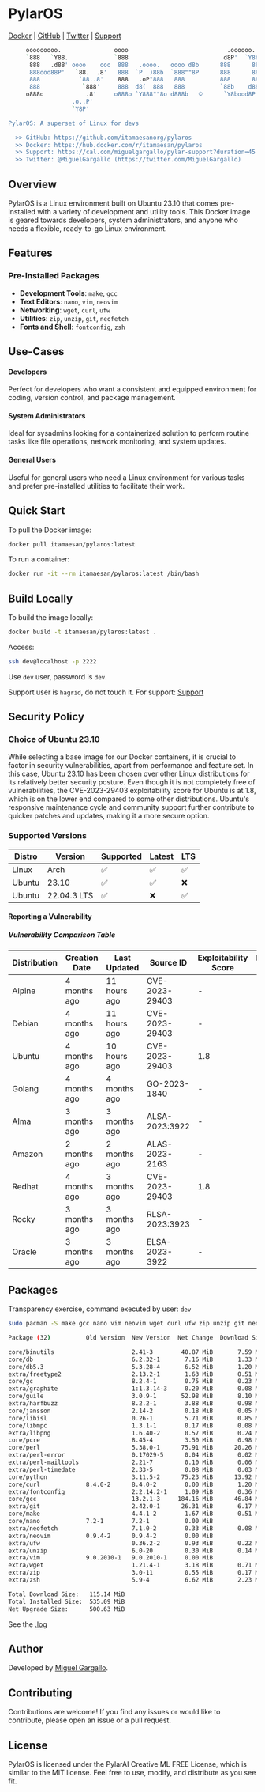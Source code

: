 # PylarOS

[Docker](https://hub.docker.com/repository/docker/itamaesan/pylaros/general) | [GitHub](https://github.com/itamaesanorg/pylaros) | [Twitter](https://twitter.com/MiguelGargallo) | [Support](https://cal.com/miguelgargallo/pylar-support?duration=45)

```bash
     ooooooooo.               oooo                            .oooooo.    .oooooo..o
     `888   `Y88.             `888                           d8P'  `Y8b  d8P'    `Y8
      888   .d88' oooo    ooo  888   .oooo.   oooo d8b      888      888 Y88bo.
      888ooo88P'   `88.  .8'   888  `P  )88b  `888""8P      888      888  `"Y8888o.
      888           `88..8'    888   .oP"888   888          888      888      `"Y88b
      888            `888'     888  d8(  888   888          `88b    d88' oo     .d8P
     o888o            .8'     o888o `Y888""8o d888b   ©      `Y8bood8P'  8""88888P'
                  .o..P'
                  `Y8P'

PylarOS: A superset of Linux for devs

  >> GitHub: https://github.com/itamaesanorg/pylaros
  >> Docker: https://hub.docker.com/r/itamaesan/pylaros
  >> Support: https://cal.com/miguelgargallo/pylar-support?duration=45
  >> Twitter: @MiguelGargallo (https://twitter.com/MiguelGargallo)
```

## Overview

PylarOS is a Linux environment built on Ubuntu 23.10 that comes pre-installed with a variety of development and utility tools. This Docker image is geared towards developers, system administrators, and anyone who needs a flexible, ready-to-go Linux environment.

## Features

### Pre-Installed Packages
- **Development Tools**: `make`, `gcc`
- **Text Editors**: `nano`, `vim`, `neovim`
- **Networking**: `wget`, `curl`, `ufw`
- **Utilities**: `zip`, `unzip`, `git`, `neofetch`
- **Fonts and Shell**: `fontconfig`, `zsh`

## Use-Cases

#### Developers
Perfect for developers who want a consistent and equipped environment for coding, version control, and package management.

#### System Administrators
Ideal for sysadmins looking for a containerized solution to perform routine tasks like file operations, network monitoring, and system updates.

#### General Users
Useful for general users who need a Linux environment for various tasks and prefer pre-installed utilities to facilitate their work.

## Quick Start

To pull the Docker image:

```bash
docker pull itamaesan/pylaros:latest
```

To run a container:

```bash
docker run -it --rm itamaesan/pylaros:latest /bin/bash
```

## Build Locally

To build the image locally:

```bash
docker build -t itamaesan/pylaros:latest .
```

Access:

```bash
ssh dev@localhost -p 2222
```

Use `dev` user, password is `dev`.

Support user is `hagrid`, do not touch it. For support: [Support](https://cal.com/miguelgargallo/pylar-support)

## Security Policy

### Choice of Ubuntu 23.10

While selecting a base image for our Docker containers, it is crucial to factor in security vulnerabilities, apart from performance and feature set. In this case, Ubuntu 23.10 has been chosen over other Linux distributions for its relatively better security posture. Even though it is not completely free of vulnerabilities, the CVE-2023-29403 exploitability score for Ubuntu is at 1.8, which is on the lower end compared to some other distributions. Ubuntu's responsive maintenance cycle and community support further contribute to quicker patches and updates, making it a more secure option.

### Supported Versions

| Distro | Version     | Supported          | Latest             | LTS |
| ------ | ----------- | ------------------ | ------------------ | --- |
| Linux  | Arch        | ✅ | ✅ | ✅ |
| Ubuntu | 23.10       | ✅ | ✅ | ❌ |
| Ubuntu | 22.04.3 LTS | ✅ | ❌ | ✅ |

#### Reporting a Vulnerability

##### Vulnerability Comparison Table

| Distribution | Creation Date | Last Updated | Source ID       | Exploitability Score | Exploits Found | CWE     | CVSS Score | Severity |
| ------------ | ------------- | ------------ | --------------- | -------------------- | -------------- | ------- | ---------- | -------- |
| Alpine       | 4 months ago  | 11 hours ago | CVE-2023-29403⁠ | -                    | -              | -       | N/A        | N/A      |
| Debian       | 4 months ago  | 11 hours ago | CVE-2023-29403⁠ | -                    | -              | -       | N/A        | N/A      |
| Ubuntu       | 4 months ago  | 10 hours ago | CVE-2023-29403⁠ | 1.8                  | -              | -       | 7.8        | Medium   |
| Golang       | 4 months ago  | 4 months ago | GO-2023-1840⁠   | -                    | -              | -       | N/A        | N/A      |
| Alma         | 3 months ago  | 3 months ago | ALSA-2023:3922⁠ | -                    | -              | -       | N/A        | Critical |
| Amazon       | 2 months ago  | 2 months ago | ALAS-2023-2163⁠ | -                    | -              | -       | N/A        | High     |
| Redhat       | 4 months ago  | 3 months ago | CVE-2023-29403⁠ | 1.8                  | -              | CWE-668 | 7.8        | High     |
| Rocky        | 3 months ago  | 3 months ago | RLSA-2023:3923⁠ | -                    | -              | -       | N/A        | Critical |
| Oracle       | 3 months ago  | 3 months ago | ELSA-2023-3922⁠ | -                    | -              | -       | N/A        | Critical |

## Packages

Transparency exercise, command executed by user: `dev`

```bash
sudo pacman -S make gcc nano vim neovim wget curl ufw zip unzip git neofetch fontconfig zsh
```

```bash
Package (32)          Old Version  New Version  Net Change  Download Size

core/binutils                      2.41-3        40.87 MiB       7.59 MiB
core/db                            6.2.32-1       7.16 MiB       1.33 MiB
core/db5.3                         5.3.28-4       6.52 MiB       1.20 MiB
extra/freetype2                    2.13.2-1       1.63 MiB       0.51 MiB
core/gc                            8.2.4-1        0.75 MiB       0.23 MiB
extra/graphite                     1:1.3.14-3     0.20 MiB       0.08 MiB
core/guile                         3.0.9-1       52.98 MiB       8.10 MiB
extra/harfbuzz                     8.2.2-1        3.88 MiB       0.98 MiB
core/jansson                       2.14-2         0.18 MiB       0.05 MiB
core/libisl                        0.26-1         5.71 MiB       0.85 MiB
core/libmpc                        1.3.1-1        0.17 MiB       0.08 MiB
extra/libpng                       1.6.40-2       0.57 MiB       0.24 MiB
core/pcre                          8.45-4         3.50 MiB       0.98 MiB
core/perl                          5.38.0-1      75.91 MiB      20.26 MiB
extra/perl-error                   0.17029-5      0.04 MiB       0.02 MiB
extra/perl-mailtools               2.21-7         0.10 MiB       0.06 MiB
extra/perl-timedate                2.33-5         0.08 MiB       0.03 MiB
core/python                        3.11.5-2      75.23 MiB      13.92 MiB
core/curl             8.4.0-2      8.4.0-2        0.00 MiB       1.20 MiB
extra/fontconfig                   2:2.14.2-1     1.09 MiB       0.36 MiB
core/gcc                           13.2.1-3     184.16 MiB      46.84 MiB
extra/git                          2.42.0-1      26.31 MiB       6.17 MiB
core/make                          4.4.1-2        1.67 MiB       0.51 MiB
core/nano             7.2-1        7.2-1          0.00 MiB
extra/neofetch                     7.1.0-2        0.33 MiB       0.08 MiB
extra/neovim          0.9.4-2      0.9.4-2        0.00 MiB
extra/ufw                          0.36.2-2       0.93 MiB       0.22 MiB
extra/unzip                        6.0-20         0.30 MiB       0.14 MiB
extra/vim             9.0.2010-1   9.0.2010-1     0.00 MiB
extra/wget                         1.21.4-1       3.18 MiB       0.71 MiB
extra/zip                          3.0-11         0.55 MiB       0.17 MiB
extra/zsh                          5.9-4          6.62 MiB       2.23 MiB

Total Download Size:   115.14 MiB
Total Installed Size:  535.09 MiB
Net Upgrade Size:      500.63 MiB
```

See the [.log](https://github.com/miguelgargallo/pylaros/blob/408bddc941a2f274702f3cc071b1f433212e3524/.log)

## Author

Developed by [Miguel Gargallo](https://github.com/itamaesan).

## Contributing

Contributions are welcome! If you find any issues or would like to contribute, please open an issue or a pull request.

## License

PylarOS is licensed under the PylarAI Creative ML FREE License, which is similar to the MIT license. Feel free to use, modify, and distribute as you see fit.
